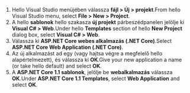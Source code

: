 1. <span data-ttu-id="a85c6-101">Hello Visual Studio menüjében válassza **fájl > Új > projekt**.</span><span class="sxs-lookup"><span data-stu-id="a85c6-101">From hello Visual Studio menu, select **File > New > Project**.</span></span>
2. <span data-ttu-id="a85c6-102">A hello **sablonok** hello szakasza **új projekt** párbeszédpanelen jelölje ki **Visual C# > Web**.</span><span class="sxs-lookup"><span data-stu-id="a85c6-102">Under hello **Templates** section of hello **New Project** dialog box, select **Visual C# > Web**.</span></span>
3. <span data-ttu-id="a85c6-103">Válassza ki **ASP.NET Core webes alkalmazás (.NET Core)**.</span><span class="sxs-lookup"><span data-stu-id="a85c6-103">Select **ASP.NET Core Web Application (.NET Core)**.</span></span>
4. <span data-ttu-id="a85c6-104">Az új alkalmazást ad egy (vagy hajtsa végre a megfelelő hello alapértelmezett), és válassza ki **OK**.</span><span class="sxs-lookup"><span data-stu-id="a85c6-104">Give your new application a name (or take hello default) and select **OK**.</span></span>
5. <span data-ttu-id="a85c6-105">A **ASP.NET Core 1.1 sablonok**, jelölje be **webalkalmazás** válassza **OK**.</span><span class="sxs-lookup"><span data-stu-id="a85c6-105">Under **ASP.NET Core 1.1 Templates**, select **Web Application** and select **OK**.</span></span>

